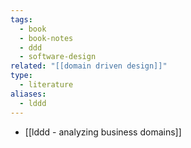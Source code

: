 ```yaml
---
tags:
  - book
  - book-notes
  - ddd
  - software-design
related: "[[domain driven design]]"
type:
  - literature
aliases:
  - lddd
---
```

- [[lddd -  analyzing business domains]]

